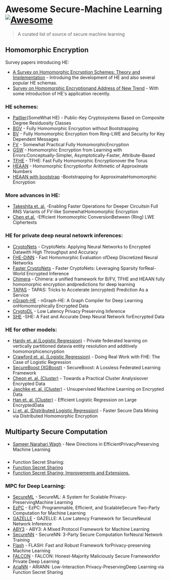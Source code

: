# Awesome Secure-Machine Learning [![Awesome](https://awesome.re/badge.svg)](https://awesome.re)


> A curated list of source of secure machine learning



## Homomorphic Encryption

Survey papers introducing HE:

- [A Survey on Homomorphic Encryption Schemes: Theory and Implementation](https://dl.acm.org/doi/10.1145/3214303) - Introduing the development of HE and also several popular HE schemas.
- [Survey on Homomorphic Encryptionand Address of New Trend](https://www.semanticscholar.org/paper/Survey-on-Homomorphic-Encryption-and-Address-of-New-Alharbi-Samkri/6468cffa6d7a1fba27d4e813a0a22531757d1d8a) - With some introduction of HE's application recently.


### HE schemes:
- [Paillier](https://link.springer.com/chapter/10.1007/3-540-48910-X_16)(SomeWhat HE) - Public-Key Cryptosystems Based on Composite Degree Residuosity Classes
- [BGV](https://eprint.iacr.org/2011/277.pdf) - Fully Homomorphic Encryption without Bootstrapping
- [BV](http://www.wisdom.weizmann.ac.il/~zvikab/localpapers/IdealHom.pdf) - Fully Homomorphic Encryption from Ring-LWE and Security for Key Dependent Messages
- [FV](https://eprint.iacr.org/2012/144.pdf) - Somewhat Practical Fully HomomorphicEncryption
- [GSW](https://eprint.iacr.org/2013/340.pdf) - Homomorphic Encryption from Learning with Errors:Conceptually-Simpler, Asymptotically-Faster, Attribute-Based
- [TFHE](https://eprint.iacr.org/2018/421.pdf) - TFHE: Fast Fully Homomorphic Encryptionover the Torus
- [HEAAN](https://eprint.iacr.org/2013/340.pdf) - Homomorphic Encryptionfor Arithmetic of Approximate Numbers 
- [HEAAN with bootstrap](https://eprint.iacr.org/2018/153.pdf) -Bootstrapping for ApproximateHomomorphic Encryption

### More advances in HE:
- [Takeshita et. al.](https://eprint.iacr.org/2020/091.pdf) -Enabling Faster Operations for Deeper Circuitsin Full RNS Variants of FV-like SomewhatHomomorphic Encryption
- [Chen et.al.](https://eprint.iacr.org/2020/015.pdf) -Efficient Homomorphic ConversionBetween (Ring) LWE Ciphertexts


### HE for private deep neural netowrk inferences:

- [CryptoNets](http://proceedings.mlr.press/v48/gilad-bachrach16.pdf) - CryptoNets: Applying Neural Networks to Encrypted Datawith High Throughput and Accuracy
- [FHE-DiNN](https://eprint.iacr.org/2017/1114.pdf) - Fast Homomorphic Evaluation ofDeep Discretized Neural Networks
- [Faster CryptoNets](https://arxiv.org/pdf/1811.09953.pdf) - Faster CryptoNets: Leveraging Sparsity forReal-World Encrypted Inference
- [Chimera](https://eprint.iacr.org/eprint-bin/getfile.pl?entry=2018/758&version=20180820:181811&file=758.pdf) - Chimera: a unified framework for B/FV, TFHE and HEAAN fully homomorphic encryption andpredictions for deep learning
- [TAPAS](https://arxiv.org/pdf/1806.03461.pdf) - TAPAS: Tricks to Accelerate (encrypted) Prediction As a Service
- [nGraph-HE](https://arxiv.org/pdf/1810.10121.pdf) - nGraph-HE: A Graph Compiler for Deep Learning onHomomorphically Encrypted Data
- [CryptoDL](https://dl.acm.org/doi/10.1145/3292006.3300044) - Low Latency Privacy Preserving Inference
- [SHE](https://arxiv.org/pdf/1906.00148.pdf) -SHE: A Fast and Accurate Deep Neural Network forEncrypted Data

### HE for other models:
- [Hardy et. al.(Logistic Regression)](https://arxiv.org/pdf/1711.10677.pdf) - Private federated learning on vertically partitioned datavia entity resolution and additively homomorphicencryption
- [Crawford et. al. (Logistic Regression)](https://arxiv.org/pdf/1901.08755.pdf) - Doing Real Work with FHE: The Case of Logistic Regression
- [SecureBoost (XGBoost)](https://arxiv.org/pdf/1901.08755.pdf) - SecureBoost: A Lossless Federated Learning Framework
- [Cheon et. al. (Cluster)](https://eprint.iacr.org/2019/465.pdf) - Towards a Practical Cluster Analysisover Encrypted Data
- [Jaschke et. al. (Cluster)](https://eprint.iacr.org/2018/411.pdf) - Unsupervised Machine Learning on Encrypted Data
- [Han et. al. (Cluster)](https://eprint.iacr.org/2018/662.pdf) - Efficient Logistic Regression on Large EncryptedData
- [Li et. al. (Distributed Logistic Regression)](https://dl.acm.org/doi/10.1145/3394486.3403321) - Faster Secure Data Mining via Distributed Homomorphic Encryption

## Multiparty Secure Computation

- [Sameer Narahari Wagh](https://snwagh.github.io/CV/thesis.pdf) - New Directions in EfficientPrivacy­Preserving Machine Learning

### 

- Function Secret Sharing: 
- [Function Secret Sharing](https://cs.idc.ac.il/~elette/FunctionSecretSharing.pdf)
- [Function Secret Sharing:  Improvements and Extensions.](https://eprint.iacr.org/2018/707.pdf)

### MPC for Deep Learning:

- [SecureML](https://eprint.iacr.org/2017/396.pdf) - SecureML: A System for Scalable Privacy-PreservingMachine Learning
- [EzPC](https://eprint.iacr.org/2017/1109.pdf) - EzPC: Programmable, Efficient, and ScalableSecure Two-Party Computation for Machine Learning
- [GAZELLE](https://eprint.iacr.org/2018/073.pdf) - GAZELLE: A Low Latency Framework for SecureNeural Network Inference
- [ABY3](https://eprint.iacr.org/2018/403.pdf) - ABY3:  A Mixed Protocol Framework for Machine Learning
- [SecureNN](https://eprint.iacr.org/2018/442.pdf) - SecureNN: 3-Party Secure Computation forNeural Network Training
- [Flash](https://eprint.iacr.org/2019/1365.pdf) - FLASH: Fast and Robust Framework forPrivacy-preserving Machine Learning
- [FALCON](https://arxiv.org/pdf/2004.02229.pdf) - FALCON: Honest-Majority Maliciously Secure Frameworkfor Private Deep Learning
- [AriaNN](https://arxiv.org/pdf/2006.04593.pdf) - ARIANN: Low-Interaction Privacy-PreservingDeep Learning via Function Secret Sharing


<!-- ## License

[![CC0](http://mirrors.creativecommons.org/presskit/buttons/88x31/svg/cc-zero.svg)](http://creativecommons.org/publicdomain/zero/1.0)

To the extent possible under law, Jonathan Schneider has waived all copyright and
related or neighboring rights to this work. -->

